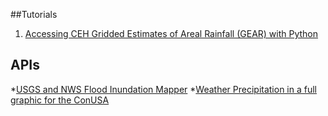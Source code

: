 

##Tutorials
1. [Accessing CEH Gridded Estimates of Areal Rainfall (GEAR) with Python](http://snorf.net/category/2016.html)


## APIs
*[USGS and NWS Flood Inundation Mapper](http://wimcloud.usgs.gov/apps/FIM/FloodInundationMapper.html)
*[Weather Precipitation in a full graphic for the ConUSA](http://water.weather.gov/precip/full.php?year=2015&month=10&day=1&time_type=day&time_frame=1day&product=observed&domain=conus)





